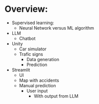 # Overview:

* Supervised learning:
  * Neural Network versus ML algorithm
* LLM
  * Chatbot
* Unity
  * Car simulator
  * Trafic signs
    * Data generation
    * Prediction
* Streamlit
  * UI
  * Map with accidents
  * Manual prediction
    * User input
      * With output from LLM   
